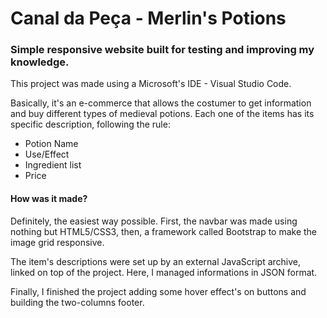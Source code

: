 # Canal da Peça - Merlin's Potions

### Simple responsive website built for testing and improving my knowledge.

This project was made using a Microsoft's IDE - Visual Studio Code.

Basically, it's an e-commerce that allows the costumer to get information and buy different types of medieval potions.
Each one of the items has its specific description, following the rule:

- Potion Name
- Use/Effect
- Ingredient list
- Price

#### How was it made?

Definitely, the easiest way possible. First, the navbar was made using nothing but HTML5/CSS3, then, a framework called Bootstrap to make the image grid responsive.

The item's descriptions were set up by an external JavaScript archive, linked on top of the project. Here, I managed informations in JSON format. 

Finally, I finished the project adding some hover effect's on buttons and building the two-columns footer.
